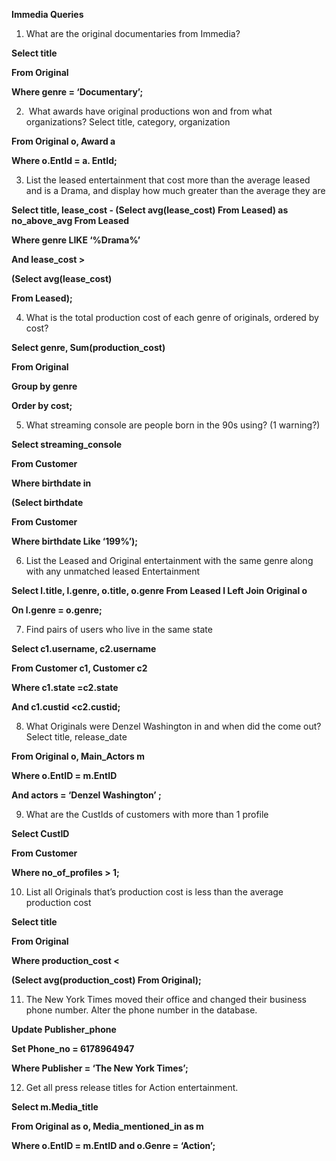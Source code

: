 __Immedia Queries__

1. What are the original documentaries from Immedia?

**Select title**

**From Original**

**Where genre = ‘Documentary’;**

2. ​ What awards have original productions won and from what organizations? Select title, category, organization

**From Original o, Award a**

**Where o.EntId = a. EntId;**

3. ​List the leased entertainment that cost more than the average leased and is a Drama, and display how much greater than the average they are

​**Select title, lease_cost - (Select avg(lease_cost) From Leased) as no_above_avg From Leased**

**Where genre LIKE ‘%Drama%’**

**And lease_cost >**

**(Select avg(lease_cost)**

**From Leased);**

4. ​What is the total production cost of each genre of originals, ordered by cost? ​

**Select genre, Sum(production_cost)**

**From Original**

**Group by genre**

**Order by cost;**

5. ​What streaming console are people born in the 90s using? (1 warning?) ​

**Select streaming_console**

**From Customer**

**Where birthdate in**

**(Select birthdate**

**From Customer**

**Where birthdate Like ‘199%’);**

6. ​List the Leased and Original entertainment with the same genre along with any unmatched leased Entertainment

**Select l.title, l.genre, o.title, o.genre From Leased l Left Join Original o**

**On l.genre = o.genre;**

7. ​Find pairs of users who live in the same state ​

**Select c1.username, c2.username**

**From Customer c1, Customer c2**

**Where c1.state =c2.state**

**And c1.custid <c2.custid;**

8. ​What Originals were Denzel Washington in and when did the come out? ​Select title, release_date

**From Original o, Main_Actors m**

**Where o.EntID = m.EntID**

**And actors = ‘Denzel Washington’ ;**

9. ​What are the CustIds of customers with more than 1 profile

**Select CustID**

**From Customer**

**Where no_of_profiles > 1;**

10. ​List all Originals that’s production cost is less than the average production cost ​

**Select title**

**From Original**

**Where production_cost <**

**(Select avg(production_cost) From Original);**

11. ​The New York Times moved their office and changed their business phone number. Alter the phone number in the database.

**Update Publisher_phone**

**Set Phone_no = 6178964947**

**Where Publisher = ‘The New York Times’;**

12. ​Get all press release titles for Action entertainment.

**Select m.Media_title**

**From Original as o, Media_mentioned_in as m**

**Where o.EntID = m.EntID and o.Genre = ‘Action’;**
